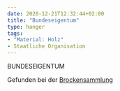 ```yaml
---
date: 2020-12-21T12:32:44+02:00
title: "Bundeseigentum"
type: hanger
tags:
- "Material: Holz"
- Staatliche Organisation
---
```

BUNDESEIGENTUM

<div class="source">Gefunden bei der <a href="https://www.neue-arbeit-brockensammlung.de/geschaefte/gebrauchtmoebelkaufhaus/">Brockensammlung</a></div>
